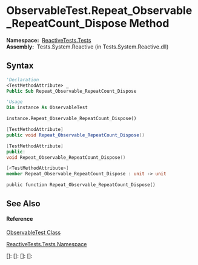 # ObservableTest.Repeat\_Observable\_RepeatCount\_Dispose Method

**Namespace:**  [ReactiveTests.Tests](ReactiveTests.Tests\ReactiveTests.Tests.md)  
**Assembly:**  Tests.System.Reactive (in Tests.System.Reactive.dll)

## Syntax

```vb
'Declaration
<TestMethodAttribute> _
Public Sub Repeat_Observable_RepeatCount_Dispose
```

```vb
'Usage
Dim instance As ObservableTest

instance.Repeat_Observable_RepeatCount_Dispose()
```

```csharp
[TestMethodAttribute]
public void Repeat_Observable_RepeatCount_Dispose()
```

```c++
[TestMethodAttribute]
public:
void Repeat_Observable_RepeatCount_Dispose()
```

```fsharp
[<TestMethodAttribute>]
member Repeat_Observable_RepeatCount_Dispose : unit -> unit 
```

```jscript
public function Repeat_Observable_RepeatCount_Dispose()
```

## See Also

#### Reference

[ObservableTest Class](ObservableTest\ObservableTest.md)

[ReactiveTests.Tests Namespace](ReactiveTests.Tests\ReactiveTests.Tests.md)

[]: 
[]: 
[]: 
[]: 